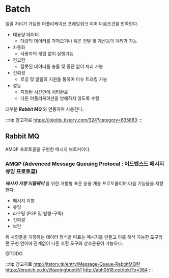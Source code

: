 # Batch

일괄 처리가 가능한 어플리케이션 프레임워크 이며 다음조건을 만족한다.

* 대용량 데이터
  * 대량의 데이터를 가져오거나 혹은 전달 및 계산등의 처리가 가능
* 자동화
  * 사용자의 개입 없이 실행가능
* 견고함
  * 잘못된 데이터를 충돌 및 중단 없이 처리 가능
* 신뢰성
  * 로깅 및 알림의 지원을 통하여 이슈 트래킹 가능
* 성능
  * 지정된 시간안에 처리완료
  * 다른 어플리케이션을 방해하지 않도록 수행

대부분 _**Rabbit MQ**_ 와 연동하여 사용한다.

:::tip 참고자료
<https://jojoldu.tistory.com/324?category=635883>
:::

## Rabbit MQ

AMQP 프로토콜을 구현한 메시지 브로커이다.

### AMQP (Advenced Message Queuing Protocal : 어드벤스드 메시지 큐잉 프로토콜)

_**메시지 지향 미들웨어**_ 를 위한 개방형 표준 응용 계층 프로토콜이며 다음 기능들을 지향한다.

* 메시지 지향
* 큐잉
* 라우팅 (P2P 및 발행-구독)
* 신뢰성
* 보안

위 사항들을 지향하는 데이터 형식을 따르는 메시지를 만들고 이를 해석 가능한 도구라면 구현 언어에 관계없이 다른 호환 도구와 상호운용이 가능하다.

@TODO

:::tip 참고자료
<http://itstory.tk/entry/Message-Queue-RabbitMQ란>  
<https://brunch.co.kr/@springboot/51>
<http://abh0518.net/tok/?p=384>
:::